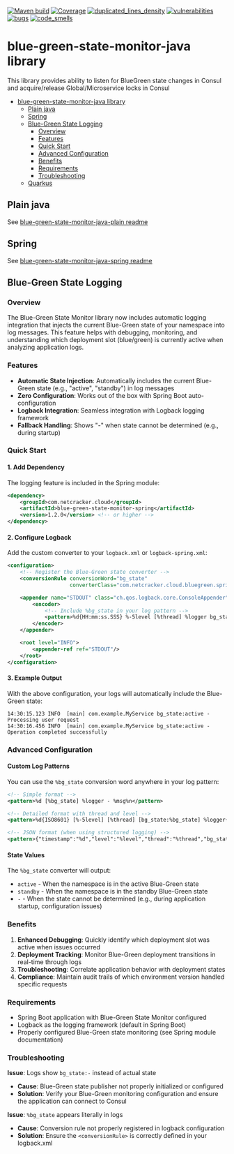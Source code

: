 [![Maven build](https://github.com/Netcracker/qubership-core-blue-green-state-monitor/actions/workflows/maven-build.yaml/badge.svg)](https://github.com/Netcracker/qubership-core-blue-green-state-monitor/actions/workflows/maven-build.yaml)
[![Coverage](https://sonarcloud.io/api/project_badges/measure?metric=coverage&project=Netcracker_qubership-core-blue-green-state-monitor)](https://sonarcloud.io/summary/overall?id=Netcracker_qubership-core-blue-green-state-monitor)
[![duplicated_lines_density](https://sonarcloud.io/api/project_badges/measure?metric=duplicated_lines_density&project=Netcracker_qubership-core-blue-green-state-monitor)](https://sonarcloud.io/summary/overall?id=Netcracker_qubership-core-blue-green-state-monitor)
[![vulnerabilities](https://sonarcloud.io/api/project_badges/measure?metric=vulnerabilities&project=Netcracker_qubership-core-blue-green-state-monitor)](https://sonarcloud.io/summary/overall?id=Netcracker_qubership-core-blue-green-state-monitor)
[![bugs](https://sonarcloud.io/api/project_badges/measure?metric=bugs&project=Netcracker_qubership-core-blue-green-state-monitor)](https://sonarcloud.io/summary/overall?id=Netcracker_qubership-core-blue-green-state-monitor)
[![code_smells](https://sonarcloud.io/api/project_badges/measure?metric=code_smells&project=Netcracker_qubership-core-blue-green-state-monitor)](https://sonarcloud.io/summary/overall?id=Netcracker_qubership-core-blue-green-state-monitor)

# blue-green-state-monitor-java library
This library provides ability to listen for BlueGreen state changes in Consul and acquire/release Global/Microservice locks in Consul

<!-- TOC -->
* [blue-green-state-monitor-java library](#blue-green-state-monitor-java-library)
  * [Plain java](#plain-java)
  * [Spring](#spring)
  * [Blue-Green State Logging](#blue-green-state-logging)
    * [Overview](#overview)
    * [Features](#features)
    * [Quick Start](#quick-start)
    * [Advanced Configuration](#advanced-configuration)
    * [Benefits](#benefits)
    * [Requirements](#requirements)
    * [Troubleshooting](#troubleshooting)
  * [Quarkus](#quarkus)
<!-- TOC -->

## Plain java
See [blue-green-state-monitor-java-plain readme](./blue-green-state-monitor-java/README.md)

## Spring
See [blue-green-state-monitor-java-spring readme](./blue-green-state-monitor-spring/README.md)

## Blue-Green State Logging

### Overview
The Blue-Green State Monitor library now includes automatic logging integration that injects the current Blue-Green state of your namespace into log messages. This feature helps with debugging, monitoring, and understanding which deployment slot (blue/green) is currently active when analyzing application logs.

### Features
- **Automatic State Injection**: Automatically includes the current Blue-Green state (e.g., "active", "standby") in log messages
- **Zero Configuration**: Works out of the box with Spring Boot auto-configuration  
- **Logback Integration**: Seamless integration with Logback logging framework
- **Fallback Handling**: Shows "-" when state cannot be determined (e.g., during startup)

### Quick Start

#### 1. Add Dependency
The logging feature is included in the Spring module:

```xml
<dependency>
    <groupId>com.netcracker.cloud</groupId>
    <artifactId>blue-green-state-monitor-spring</artifactId>
    <version>1.2.0</version> <!-- or higher -->
</dependency>
```

#### 2. Configure Logback
Add the custom converter to your `logback.xml` or `logback-spring.xml`:

```xml
<configuration>
    <!-- Register the Blue-Green state converter -->
    <conversionRule conversionWord="bg_state" 
                    converterClass="com.netcracker.cloud.bluegreen.spring.log.BGStateConverter"/>

    <appender name="STDOUT" class="ch.qos.logback.core.ConsoleAppender">
        <encoder>
            <!-- Include %bg_state in your log pattern -->
            <pattern>%d{HH:mm:ss.SSS} %-5level [%thread] %logger bg_state:%bg_state - %msg%n</pattern>
        </encoder>
    </appender>

    <root level="INFO">
        <appender-ref ref="STDOUT"/>
    </root>
</configuration>
```

#### 3. Example Output
With the above configuration, your logs will automatically include the Blue-Green state:

```
14:30:15.123 INFO  [main] com.example.MyService bg_state:active - Processing user request
14:30:16.456 INFO  [main] com.example.MyService bg_state:active - Operation completed successfully
```

### Advanced Configuration

#### Custom Log Patterns
You can use the `%bg_state` conversion word anywhere in your log pattern:

```xml
<!-- Simple format -->
<pattern>%d [%bg_state] %logger - %msg%n</pattern>

<!-- Detailed format with thread and level -->
<pattern>%d{ISO8601} [%-5level] [%thread] [bg_state:%bg_state] %logger{36} - %msg%n</pattern>

<!-- JSON format (when using structured logging) -->
<pattern>{"timestamp":"%d","level":"%level","thread":"%thread","bg_state":"%bg_state","logger":"%logger","message":"%msg"}%n</pattern>
```

#### State Values
The `%bg_state` converter will output:
- `active` - When the namespace is in the active Blue-Green state
- `standby` - When the namespace is in the standby Blue-Green state  
- `-` - When the state cannot be determined (e.g., during application startup, configuration issues)

### Benefits

1. **Enhanced Debugging**: Quickly identify which deployment slot was active when issues occurred
2. **Deployment Tracking**: Monitor Blue-Green deployment transitions in real-time through logs
3. **Troubleshooting**: Correlate application behavior with deployment states
4. **Compliance**: Maintain audit trails of which environment version handled specific requests

### Requirements
- Spring Boot application with Blue-Green State Monitor configured
- Logback as the logging framework (default in Spring Boot)
- Properly configured Blue-Green state monitoring (see Spring module documentation)

### Troubleshooting

**Issue**: Logs show `bg_state:-` instead of actual state
- **Cause**: Blue-Green state publisher not properly initialized or configured
- **Solution**: Verify your Blue-Green monitoring configuration and ensure the application can connect to Consul

**Issue**: `%bg_state` appears literally in logs
- **Cause**: Conversion rule not properly registered in logback configuration
- **Solution**: Ensure the `<conversionRule>` is correctly defined in your logback.xml